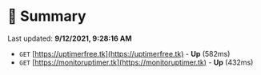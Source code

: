 # 📖 Summary
Last updated: **9/12/2021, 9:28:16 AM**

- `GET` [https://uptimerfree.tk](https://uptimerfree.tk) - **Up** (582ms)
- `GET` [https://monitoruptimer.tk](https://monitoruptimer.tk) - **Up** (432ms)
